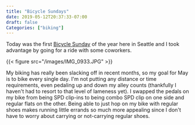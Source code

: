 ```yaml
---
title: "Bicycle Sundays"
date: 2019-05-12T20:37:33-07:00
draft: false
Categories: ["biking"]
---
```

Today was the first [Bicycle Sunday](https://parkways.seattle.gov/2019/01/07/mark-calendar-2019-bicycle-sundays/) of the year here in Seattle and I took advantage by going for a ride with some coworkers.

{{< figure src="/images/IMG_0933.JPG" >}}

My biking has really been slacking off in recent months, so my goal for May is to bike every single day. I'm not putting any distance or time requirements, even pedaling up and down my alley counts (thankfully I haven't had to resort to that level of lameness yet). I swapped the pedals on my bike from being SPD clip-ins to being combo SPD clip on one side and regular flats on the other. Being able to just hop on my bike with regular shoes makes running little errands so much more appealing since I don't have to worry about carrying or not-carrying regular shoes.
